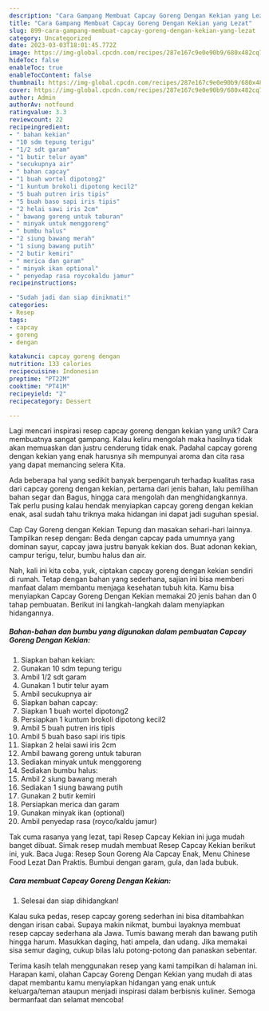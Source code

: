 ```yaml
---
description: "Cara Gampang Membuat Capcay Goreng Dengan Kekian yang Lezat"
title: "Cara Gampang Membuat Capcay Goreng Dengan Kekian yang Lezat"
slug: 899-cara-gampang-membuat-capcay-goreng-dengan-kekian-yang-lezat
category: Uncategorized
date: 2023-03-03T18:01:45.772Z
image: https://img-global.cpcdn.com/recipes/287e167c9e0e90b9/680x482cq70/capcay-goreng-dengan-kekian-foto-resep-utama.jpg
hideToc: false
enableToc: true
enableTocContent: false
thumbnail: https://img-global.cpcdn.com/recipes/287e167c9e0e90b9/680x482cq70/capcay-goreng-dengan-kekian-foto-resep-utama.jpg
cover: https://img-global.cpcdn.com/recipes/287e167c9e0e90b9/680x482cq70/capcay-goreng-dengan-kekian-foto-resep-utama.jpg
author: Admin
authorAv: notfound
ratingvalue: 3.3
reviewcount: 22
recipeingredient:
- " bahan kekian"
- "10 sdm tepung terigu"
- "1/2 sdt garam"
- "1 butir telur ayam"
- "secukupnya air"
- " bahan capcay"
- "1 buah wortel dipotong2"
- "1 kuntum brokoli dipotong kecil2"
- "5 buah putren iris tipis"
- "5 buah baso sapi iris tipis"
- "2 helai sawi iris 2cm"
- " bawang goreng untuk taburan"
- " minyak untuk menggoreng"
- " bumbu halus"
- "2 siung bawang merah"
- "1 siung bawang putih"
- "2 butir kemiri"
- " merica dan garam"
- " minyak ikan optional"
- " penyedap rasa roycokaldu jamur"
recipeinstructions:

- "Sudah jadi dan siap dinikmati!"
categories:
- Resep
tags:
- capcay
- goreng
- dengan

katakunci: capcay goreng dengan 
nutrition: 133 calories
recipecuisine: Indonesian
preptime: "PT22M"
cooktime: "PT41M"
recipeyield: "2"
recipecategory: Dessert

---
```





Lagi mencari inspirasi resep capcay goreng dengan kekian yang unik? Cara membuatnya sangat gampang. Kalau keliru mengolah maka hasilnya tidak akan memuaskan dan justru cenderung tidak enak. Padahal capcay goreng dengan kekian yang enak harusnya sih mempunyai aroma dan cita rasa yang dapat memancing selera Kita.





Ada beberapa hal yang sedikit banyak berpengaruh terhadap kualitas rasa dari capcay goreng dengan kekian, pertama dari jenis bahan, lalu pemilihan bahan segar dan Bagus, hingga cara mengolah dan menghidangkannya. Tak perlu pusing kalau hendak menyiapkan capcay goreng dengan kekian enak,      asal sudah tahu triknya maka hidangan ini dapat jadi suguhan spesial.














Cap Cay Goreng dengan Kekian Tepung dan masakan sehari-hari lainnya. Tampilkan resep dengan: Beda dengan capcay pada umumnya yang dominan sayur, capcay jawa justru banyak kekian dos. Buat adonan kekian, campur terigu, telur, bumbu halus dan air.






Nah, kali ini kita coba, yuk, ciptakan capcay goreng dengan kekian sendiri di rumah. Tetap dengan bahan yang sederhana, sajian ini bisa memberi manfaat dalam membantu menjaga kesehatan tubuh kita. Kamu bisa menyiapkan Capcay Goreng Dengan Kekian memakai 20 jenis bahan dan 0 tahap pembuatan. Berikut ini langkah-langkah dalam menyiapkan hidangannya.

<!--inarticleads1-->

##### Bahan-bahan dan bumbu yang digunakan dalam pembuatan Capcay Goreng Dengan Kekian:

1. Siapkan  bahan kekian:
1. Gunakan 10 sdm tepung terigu
1. Ambil 1/2 sdt garam
1. Gunakan 1 butir telur ayam
1. Ambil secukupnya air
1. Siapkan  bahan capcay:
1. Siapkan 1 buah wortel dipotong2
1. Persiapkan 1 kuntum brokoli dipotong kecil2
1. Ambil 5 buah putren iris tipis
1. Ambil 5 buah baso sapi iris tipis
1. Siapkan 2 helai sawi iris 2cm
1. Ambil  bawang goreng untuk taburan
1. Sediakan  minyak untuk menggoreng
1. Sediakan  bumbu halus:
1. Ambil 2 siung bawang merah
1. Sediakan 1 siung bawang putih
1. Gunakan 2 butir kemiri
1. Persiapkan  merica dan garam
1. Gunakan  minyak ikan (optional)
1. Ambil  penyedap rasa (royco/kaldu jamur)


Tak cuma rasanya yang lezat, tapi Resep Capcay Kekian ini juga mudah banget dibuat. Simak resep mudah membuat Resep Capcay Kekian berikut ini, yuk. Baca Juga: Resep Soun Goreng Ala Capcay Enak, Menu Chinese Food Lezat Dan Praktis. Bumbui dengan garam, gula, dan lada bubuk. 

<!--inarticleads2-->

##### Cara membuat Capcay Goreng Dengan Kekian:


1. Selesai dan siap dihidangkan!

Kalau suka pedas, resep capcay goreng sederhan ini bisa ditambahkan dengan irisan cabai. Supaya makin nikmat, bumbui layaknya membuat resep capcay sederhana ala Jawa. Tumis bawang merah dan bawang putih hingga harum. Masukkan daging, hati ampela, dan udang. Jika memakai sisa semur daging, cukup bilas lalu potong-potong dan panaskan sebentar. 

Terima kasih telah menggunakan resep yang kami tampilkan di halaman ini. Harapan kami, olahan Capcay Goreng Dengan Kekian yang mudah di atas dapat membantu kamu menyiapkan hidangan yang enak untuk keluarga/teman ataupun menjadi inspirasi dalam berbisnis kuliner. Semoga bermanfaat dan selamat mencoba!
